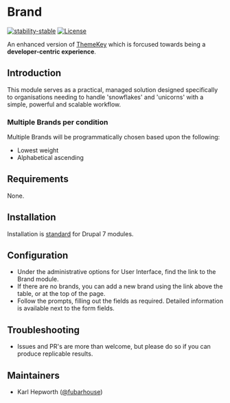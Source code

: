 # Brand

[![stability-stable](https://img.shields.io/badge/stability-stable-green.svg?style=for-the-badge)](https://github.com/orangemug/stability-badges)
[![License](https://img.shields.io/badge/License-BSD%203--Clause-blue.svg?style=for-the-badge)](https://raw.githubusercontent.com/fubarhouse/brand/master/LICENSE)

An enhanced version of [ThemeKey](https://www.drupal.org/project/themekey) which is forcused towards being a **developer-centric experience**.

## Introduction

This module serves as a practical, managed solution designed specifically to organisations needing to handle 'snowflakes' and 'unicorns' with a simple, powerful and scalable workflow.

### Multiple Brands per condition

Multiple Brands will be programmatically chosen based upon the following:

* Lowest weight
* Alphabetical ascending

## Requirements

None.

## Installation

Installation is [standard](https://drupal.org/documentation/install/modules-themes/modules-7) for Drupal 7 modules.

## Configuration

* Under the administrative options for User Interface, find the link to the Brand module.
* If there are no brands, you can add a new brand using the link above the table, or at the top of the page.
* Follow the prompts, filling out the fields as required.
  Detailed information is available next to the form fields.

## Troubleshooting

* Issues and PR's are more than welcome, but please do so if you can produce replicable results.

## Maintainers

* Karl Hepworth ([@fubarhouse](https://twitter.com/fubarhouse))